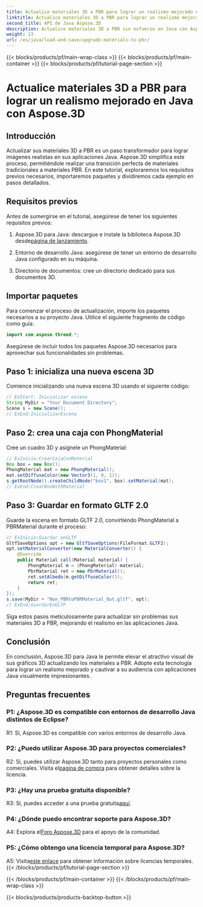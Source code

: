 ```yaml
---
title: Actualice materiales 3D a PBR para lograr un realismo mejorado en Java con Aspose.3D
linktitle: Actualice materiales 3D a PBR para lograr un realismo mejorado en Java con Aspose.3D
second_title: API de Java Aspose.3D
description: Actualice materiales 3D a PBR sin esfuerzo en Java con Aspose.3D. Logre un realismo mejorado para imágenes cautivadoras.
weight: 13
url: /es/java/load-and-save/upgrade-materials-to-pbr/
---
```


{{< blocks/products/pf/main-wrap-class >}}
{{< blocks/products/pf/main-container >}}
{{< blocks/products/pf/tutorial-page-section >}}

# Actualice materiales 3D a PBR para lograr un realismo mejorado en Java con Aspose.3D

## Introducción

Actualizar sus materiales 3D a PBR es un paso transformador para lograr imágenes realistas en sus aplicaciones Java. Aspose.3D simplifica este proceso, permitiéndole realizar una transición perfecta de materiales tradicionales a materiales PBR. En este tutorial, exploraremos los requisitos previos necesarios, importaremos paquetes y dividiremos cada ejemplo en pasos detallados.

## Requisitos previos

Antes de sumergirse en el tutorial, asegúrese de tener los siguientes requisitos previos:

1.  Aspose.3D para Java: descargue e instale la biblioteca Aspose.3D desde[página de lanzamiento](https://releases.aspose.com/3d/java/).

2. Entorno de desarrollo Java: asegúrese de tener un entorno de desarrollo Java configurado en su máquina.

3. Directorio de documentos: cree un directorio dedicado para sus documentos 3D.

## Importar paquetes

Para comenzar el proceso de actualización, importe los paquetes necesarios a su proyecto Java. Utilice el siguiente fragmento de código como guía:

```java
import com.aspose.threed.*;
```

Asegúrese de incluir todos los paquetes Aspose.3D necesarios para aprovechar sus funcionalidades sin problemas.

## Paso 1: inicializa una nueva escena 3D

Comience inicializando una nueva escena 3D usando el siguiente código:

```java
// ExStart: Inicializar escena
String MyDir = "Your Document Directory";
Scene s = new Scene();
// ExEnd:InicializarEscena
```

## Paso 2: crea una caja con PhongMaterial

Cree un cuadro 3D y asígnele un PhongMaterial:

```java
// ExInicio:CrearCajaConMaterial
Box box = new Box();
PhongMaterial mat = new PhongMaterial();
mat.setDiffuseColor(new Vector3(1, 0, 1));
s.getRootNode().createChildNode("box1", box).setMaterial(mat);
// ExEnd:CrearBoxWithMaterial
```

## Paso 3: Guardar en formato GLTF 2.0

Guarde la escena en formato GLTF 2.0, convirtiendo PhongMaterial a PBRMaterial durante el proceso:

```java
// ExInicio:Guardar enGLTF
GltfSaveOptions opt = new GltfSaveOptions(FileFormat.GLTF2);
opt.setMaterialConverter(new MaterialConverter() {
    @Override
    public Material call(Material material) {
        PhongMaterial m = (PhongMaterial) material;
        PbrMaterial ret = new PbrMaterial();
        ret.setAlbedo(m.getDiffuseColor());
        return ret;
    }
});
s.save(MyDir + "Non_PBRtoPBRMaterial_Out.gltf", opt);
// ExEnd:GuardarEnGLTF
```

Siga estos pasos meticulosamente para actualizar sin problemas sus materiales 3D a PBR, mejorando el realismo en las aplicaciones Java.

## Conclusión

En conclusión, Aspose.3D para Java le permite elevar el atractivo visual de sus gráficos 3D actualizando los materiales a PBR. Adopte esta tecnología para lograr un realismo mejorado y cautivar a su audiencia con aplicaciones Java visualmente impresionantes.

## Preguntas frecuentes

### P1: ¿Aspose.3D es compatible con entornos de desarrollo Java distintos de Eclipse?

R1: Sí, Aspose.3D es compatible con varios entornos de desarrollo Java.

### P2: ¿Puedo utilizar Aspose.3D para proyectos comerciales?

 R2: Sí, puedes utilizar Aspose.3D tanto para proyectos personales como comerciales. Visita el[pagina de compra](https://purchase.aspose.com/buy) para obtener detalles sobre la licencia.

### P3: ¿Hay una prueba gratuita disponible?

R3: Sí, puedes acceder a una prueba gratuita[aquí](https://releases.aspose.com/).

### P4: ¿Dónde puedo encontrar soporte para Aspose.3D?

 A4: Explora el[Foro Aspose.3D](https://forum.aspose.com/c/3d/18) para el apoyo de la comunidad.

### P5: ¿Cómo obtengo una licencia temporal para Aspose.3D?

 A5: Visita[este enlace](https://purchase.aspose.com/temporary-license/) para obtener información sobre licencias temporales.
{{< /blocks/products/pf/tutorial-page-section >}}

{{< /blocks/products/pf/main-container >}}
{{< /blocks/products/pf/main-wrap-class >}}

{{< blocks/products/products-backtop-button >}}
